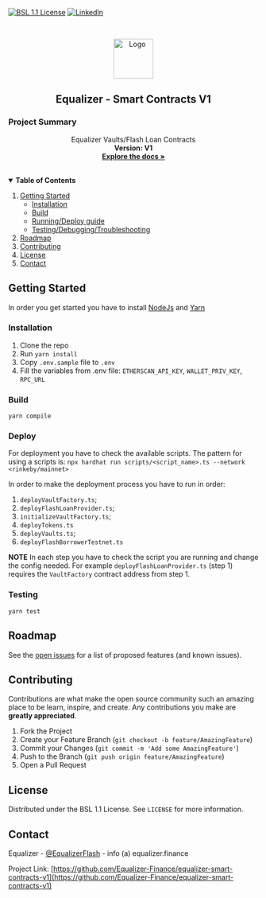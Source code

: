 <!-- PROJECT SHIELDS -->
<!--
*** I'm using markdown "reference style" links for readability.
*** Reference links are enclosed in brackets [ ] instead of parentheses ( ).
*** See the bottom of this document for the declaration of the reference variables
*** for contributors-url, forks-url, etc. This is an optional, concise syntax you may use.
*** https://www.markdownguide.org/basic-syntax/#reference-style-links
-->

[![BSL 1.1 License][license-shield]][license-url]
[![LinkedIn][linkedin-shield]][linkedin-url]
<!-- 
[![Contributors][contributors-shield]][contributors-url]
[![Forks][forks-shield]][forks-url]
[![Stargazers][stars-shield]][stars-url]
[![Issues][issues-shield]][issues-url]
-->

<!-- PROJECT LOGO -->
<br />
<p align="center">
  <a href="https://github.com/Equalizer-Finance">
    <img src="https://avatars.githubusercontent.com/u/81406956?s=200&v=4" alt="Logo" width="80" height="80">
  </a>

<h2 align="center">Equalizer - Smart Contracts V1</h2>

<!-- PROJECT Summary -->
### Project Summary
  <p align="center">
    Equalizer Vaults/Flash Loan Contracts
       <br />
    <strong>Version: V1</strong><br />
    <a href="https://docs.equalizer.finance/"><strong>Explore the docs »</strong></a>
    <br />
    <br />
<!--    <a href="https://github.com/Equalizer-Finance/README.md">View Demo</a>
    ·
    <a href="https://github.com/Equalizer-Finance/README.md">Report Bug</a>
    ·
    <a href="https://github.com/Equalizer-Finance/README.md">Request Feature</a>
    -->
  </p>
</p>



<!-- TABLE OF CONTENTS -->
<details open="open">
  <summary><strong>Table of Contents</strong></summary>
  <ol>
    <li>
      <a href="#getting-started">Getting Started</a>
      <ul>
        <li><a href="#installation">Installation</a></li>
        <li><a href="#build">Build</a></li>
        <li><a href="#deploy">Running/Deploy guide</a></li>
        <li><a href="#testing">Testing/Debugging/Troubleshooting</a></li>
      </ul>
    </li>
    <li><a href="#roadmap">Roadmap</a></li>
    <li><a href="#contributing">Contributing</a></li>
    <li><a href="#license">License</a></li>
    <li><a href="#contact">Contact</a></li>
  </ol>
</details>

<!-- GETTING STARTED -->
## Getting Started

In order you get started you have to install [NodeJs](https://nodejs.org/en/download/) and [Yarn](https://classic.yarnpkg.com/en/docs/install/#mac-stable)

### Installation

1. Clone the repo
2. Run `yarn install`
3. Copy `.env.sample` file to `.env`
4. Fill the variables from .env file: `ETHERSCAN_API_KEY`, `WALLET_PRIV_KEY`, `RPC_URL`

### Build
`yarn compile`

### Deploy
For deployment you have to check the available scripts. The pattern for using a scripts is:
```npx hardhat run scripts/<script_name>.ts --network <rinkeby/mainnet>```

In order to make the deployment process you have to run in order:
1. `deployVaultFactory.ts`;
2. `deployFlashLoanProvider.ts`;
3. `initializeVaultFactory.ts`;
4. `deployTokens.ts`
5. `deployVaults.ts`;
6. `deployFlashBorrowerTestnet.ts`

**NOTE**
In each step you have to check the script you are running and change the config needed. For example `deployFlashLoanProvider.ts` (step 1)
 requires the `VaultFactory` contract address from step 1.
### Testing
`yarn test`

<!-- ROADMAP -->
## Roadmap

See the [open issues](https://github.com/Equalizer-Finance/equalizer-smart-contracts-v1/issues) for a list of proposed features (and known issues).



<!-- CONTRIBUTING -->
## Contributing

Contributions are what make the open source community such an amazing place to be learn, inspire, and create. Any contributions you make are **greatly appreciated**.

1. Fork the Project
2. Create your Feature Branch (`git checkout -b feature/AmazingFeature`)
3. Commit your Changes (`git commit -m 'Add some AmazingFeature'`)
4. Push to the Branch (`git push origin feature/AmazingFeature`)
5. Open a Pull Request



<!-- LICENSE -->
## License

Distributed under the BSL 1.1 License. See `LICENSE` for more information.



<!-- CONTACT -->
## Contact

Equalizer - [@EqualizerFlash](https://twitter.com/EqualizerFlash) - info (a) equalizer.finance

Project Link: [https://github.com/Equalizer-Finance/equalizer-smart-contracts-v1](https://github.com/Equalizer-Finance/equalizer-smart-contracts-v1)
<!-- MARKDOWN LINKS & IMAGES -->
<!-- https://www.markdownguide.org/basic-syntax/#reference-style-links -->


[license-shield]: https://img.shields.io/badge/license-BSL%201.1-green?style=for-the-badge
[license-url]: https://github.com/Equalizer-Finance/equalizer-smart-contracts-v1/blob/main/LICENSE.txt
[linkedin-shield]: https://img.shields.io/badge/-LinkedIn-black.svg?style=for-the-badge&logo=linkedin&colorB=555
[linkedin-url]: https://www.linkedin.com/company/equalizerflash

[product-screenshot]: images/screenshot.png
<!--
[contributors-shield]:https://img.shields.io/badge/contributors-11-green??style=for-the-badge
[contributors-url]:   https://github.com/Equalizer-Finance/equalizer-architecture/graphs/contributors
[forks-shield]: https://img.shields.io/?style=for-the-badge
[forks-url]:  https://github.com/Equalizer-Finance/equalizer-architecture/network/members
[stars-shield]: https://img.shields.io/?style=for-the-badge
[stars-url]: https://github.com/Equalizer-Finance/equalizer-architecture/stargazers
[issues-shield]: https://img.shields.io/?style=for-the-badge
[issues-url]: https://github.com/Equalizer-Finance/equalizer-architecture/issues
-->
